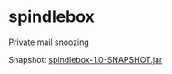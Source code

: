spindlebox
==========

Private mail snoozing

Snapshot: [spindlebox-1.0-SNAPSHOT.jar](http://spindlebox.lclinux.org/spindlebox-1.0-SNAPSHOT.jar)

